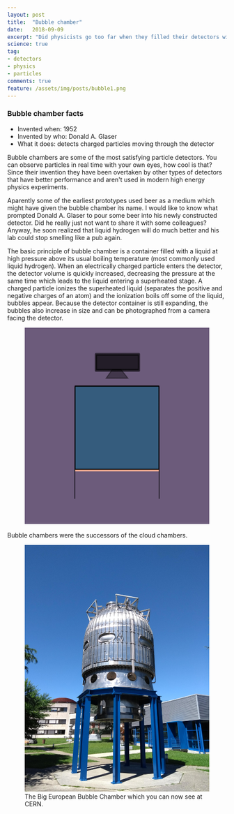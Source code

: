 ```yaml
---
layout: post
title:  "Bubble chamber"
date:   2018-09-09
excerpt: "Did physicists go too far when they filled their detectors with beer?"
science: true
tag:
- detectors
- physics
- particles
comments: true
feature: /assets/img/posts/bubble1.png
---
```


### Bubble chamber facts

* Invented when: 1952
* Invented by who: Donald A. Glaser
* What it does: detects charged particles moving through the detector

Bubble chambers are some of the most satisfying particle detectors. You can observe particles in real time with your own eyes, how cool is that? Since their invention they have been overtaken by other types of detectors that have better performance and aren't used in modern high energy physics experiments.

Aparently some of the earliest prototypes used beer as a medium which might have given the bubble chamber its name. I would like to know what prompted Donald A. Glaser to pour some beer into his newly constructed detector. Did he really just not want to share it with some colleagues? Anyway, he soon realized that liquid hydrogen will do much better and his lab could stop smelling like a pub again. 

The basic principle of bubble chamber is a container filled with a liquid at high pressure above its usual boiling temperature (most commonly used liquid hydrogen). When an electrically charged particle enters the detector, the detector volume is quickly increased, decreasing the pressure at the same time which leads to the liquid entering a superheated stage. A charged particle ionizes the superheated liquid (separates the positive and negative charges of an atom) and the ionization boils off some of the liquid, bubbles appear. Because the detector container is still expanding, the bubbles also increase in size and can be photographed from a camera facing the detector.

<figure class="animated_gif_frame">
	<img src="/assets/img/posts/bubblechamber.gif" data-source="/assets/img/posts/bubblechamber.gif" width="800" height="450" />
</figure>


Bubble chambers were the successors of the cloud chambers.

<figure>
        <a href="/assets/img/posts/bubble2.jpg"><img src="/assets/img/posts/bubble2.jpg"></a>
        <figcaption>The Big European Bubble Chamber which you can now see at CERN.</figcaption>
</figure>

